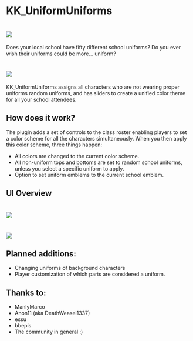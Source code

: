 # KK_UniformUniforms

# <img src= "https://raw.githubusercontent.com/cptgrey/KK_UniformUniforms/master/Assets/before.png">

Does your local school have fifty different school uniforms? Do you ever wish their uniforms could be more... uniform?

# <img src= "https://raw.githubusercontent.com/cptgrey/KK_UniformUniforms/master/Assets/after.png">


KK_UniformUniforms assigns all characters who are not wearing proper uniforms random uniforms, and has sliders to create a unified color theme for all your school attendees. 

## How does it work?
The plugin adds a set of controls to the class roster enabling players to set a color scheme for all the characters simultaneously. When you then apply this color scheme, three things happen:
- All colors are changed to the current color scheme.
- All non-uniform tops and bottoms are set to random school uniforms, unless you select a specific uniform to apply.
- Option to set uniform emblems to the current school emblem.

## UI Overview
# <img src= "https://raw.githubusercontent.com/cptgrey/KK_UniformUniforms/master/Assets/menu.png">
# <img src= "https://raw.githubusercontent.com/cptgrey/KK_UniformUniforms/master/Assets/advanced_menu.png">

## Planned additions:
- Changing uniforms of background characters
- Player customization of which parts are considered a uniform.

## Thanks to:
- ManlyMarco
- Anon11 (aka DeathWeasel1337)
- essu
- bbepis
- The community in general :)
